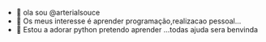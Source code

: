 - 👋 ola sou @arterialsouce
- 👀 Os meus interesse é aprender programação,realizacao pessoal...
- 🌱 Estou a adorar python pretendo aprender ...todas ajuda sera benvinda

<!---
arterialsouce/arterialsouce is a ✨ special ✨ repository because its `README.md` (this file) appears on your GitHub profile.
You can click the Preview link to take a look at your changes.
--->
